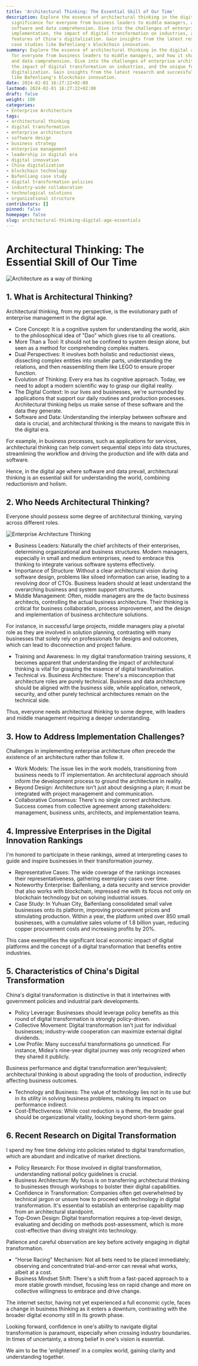 ```yaml
---
title: 'Architectural Thinking: The Essential Skill of Our Time'
description: Explore the essence of architectural thinking in the digital age, its
  significance for everyone from business leaders to middle managers, and how it shapes
  software and data comprehension. Dive into the challenges of enterprise architecture
  implementation, the impact of digital transformation on industries, and the unique
  features of China's digitalization. Gain insights from the latest research and successful
  case studies like Bafenliang's blockchain innovation.
summary: Explore the essence of architectural thinking in the digital age, its significance
  for everyone from business leaders to middle managers, and how it shapes software
  and data comprehension. Dive into the challenges of enterprise architecture implementation,
  the impact of digital transformation on industries, and the unique features of China's
  digitalization. Gain insights from the latest research and successful case studies
  like Bafenliang's blockchain innovation.
date: 2024-02-01 16:27:22+02:00
lastmod: 2024-02-01 16:27:22+02:00
draft: false
weight: 100
categories:
- Enterprise Architecture
tags:
- architectural thinking
- digital transformation
- enterprise architecture
- software design
- business strategy
- enterprise management
- leadership in digital era
- digital innovation
- China digitalization
- blockchain technology
- Bafenliang case study
- digital transformation policies
- industry-wide collaboration
- technological solutions
- organizational structure
contributors: []
pinned: false
homepage: false
slug: architectural-thinking-digital-age-essentials
---
```


# Architectural Thinking: The Essential Skill of Our Time

![Architecture as a way of thinking](https://cdn.sa.net/2024/02/04/TJ17lQhG25kZmdD.png)

## 1. What is Architectural Thinking?
Architectural thinking, from my perspective, is the evolutionary path of enterprise management in the digital age.

- Core Concept: It is a cognitive system for understanding the world, akin to the philosophical idea of "Dao" which gives rise to all creations.
- More Than a Tool: It should not be confined to system design alone, but seen as a method for comprehending complex matters.
- Dual Perspectives: It involves both holistic and reductionist views, dissecting complex entities into smaller parts, understanding the relations, and then reassembling them like LEGO to ensure proper function.
- Evolution of Thinking: Every era has its cognitive approach. Today, we need to adopt a modern scientific way to grasp our digital reality.
- The Digital Context: In our lives and businesses, we're surrounded by applications that support our daily routines and production processes. Architectural thinking helps us make sense of these software and the data they generate.
- Software and Data: Understanding the interplay between software and data is crucial, and architectural thinking is the means to navigate this in the digital era.

For example, in business processes, such as applications for services, architectural thinking can help convert sequential steps into data structures, streamlining the workflow and driving the production and life with data and software.

Hence, in the digital age where software and data prevail, architectural thinking is an essential skill for understanding the world, combining reductionism and holism.

## 2. Who Needs Architectural Thinking?
Everyone should possess some degree of architectural thinking, varying across different roles.

![Enterprise Architecture Thinking](https://cdn.sa.net/2024/02/04/dYEIePNK4S72TuB.png)

- Business Leaders: Naturally the chief architects of their enterprises, determining organizational and business structures. Modern managers, especially in small and medium enterprises, need to embrace this thinking to integrate various software systems effectively.
- Importance of Structure: Without a clear architectural vision during software design, problems like siloed information can arise, leading to a revolving door of CTOs. Business leaders should at least understand the overarching business and system support structures.
- Middle Management: Often, middle managers are the de facto business architects, controlling the actual business architecture. Their thinking is critical for business collaboration, process improvement, and the design and implementation of business architecture solutions.

For instance, in successful large projects, middle managers play a pivotal role as they are involved in solution planning, contrasting with many businesses that solely rely on professionals for designs and outcomes, which can lead to disconnection and project failure.

- Training and Awareness: In my digital transformation training sessions, it becomes apparent that understanding the impact of architectural thinking is vital for grasping the essence of digital transformation.
- Technical vs. Business Architecture: There's a misconception that architecture roles are purely technical. Business and data architecture should be aligned with the business side, while application, network, security, and other purely technical architectures remain on the technical side.

Thus, everyone needs architectural thinking to some degree, with leaders and middle management requiring a deeper understanding.

## 3. How to Address Implementation Challenges?
Challenges in implementing enterprise architecture often precede the existence of an architecture rather than follow it.

- Work Models: The issue lies in the work models, transitioning from business needs to IT implementation. An architectural approach should inform the development process to ground the architecture in reality.
- Beyond Design: Architecture isn't just about designing a plan; it must be integrated with project management and communication.
- Collaborative Consensus: There's no single correct architecture. Success comes from collective agreement among stakeholders: management, business units, architects, and implementation teams.

## 4. Impressive Enterprises in the Digital Innovation Rankings
I'm honored to participate in these rankings, aimed at interpreting cases to guide and inspire businesses in their transformation journey.

- Representative Cases: The wide coverage of the rankings increases their representativeness, gathering exemplary cases over time.
- Noteworthy Enterprise: Baifenliang, a data security and service provider that also works with blockchain, impressed me with its focus not only on blockchain technology but on solving industrial issues.
- Case Study: In Yuhuan City, Baifenliang consolidated small valve businesses onto its platform, improving procurement prices and stimulating production. Within a year, the platform united over 850 small businesses, with a cumulative sales volume of 1.8 billion yuan, reducing copper procurement costs and increasing profits by 20%.

This case exemplifies the significant local economic impact of digital platforms and the concept of a digital transformation that benefits entire industries.

## 5. Characteristics of China's Digital Transformation
China's digital transformation is distinctive in that it intertwines with government policies and industrial park developments.

- Policy Leverage: Businesses should leverage policy benefits as this round of digital transformation is strongly policy-driven.
- Collective Movement: Digital transformation isn't just for individual businesses; industry-wide cooperation can maximize external digital dividends.
- Low Profile: Many successful transformations go unnoticed. For instance, Midea's nine-year digital journey was only recognized when they shared it publicly.

Business performance and digital transformation aren'tequivalent; architectural thinking is about upgrading the tools of production, indirectly affecting business outcomes.

- Technology and Business: The value of technology lies not in its use but in its utility in solving business problems, making its impact on performance indirect.
- Cost-Effectiveness: While cost reduction is a theme, the broader goal should be organizational vitality, looking beyond short-term gains.

## 6. Recent Research on Digital Transformation
I spend my free time delving into policies related to digital transformation, which are abundant and indicative of market directions.

- Policy Research: For those involved in digital transformation, understanding national policy guidelines is crucial.
- Business Architecture: My focus is on transferring architectural thinking to businesses through workshops to bolster their digital capabilities.
- Confidence in Transformation: Companies often get overwhelmed by technical jargon or unsure how to proceed with technology in digital transformation. It's essential to establish an enterprise capability map from an architectural standpoint.
- Top-Down Design: Digital transformation requires a top-level design, evaluating and deciding on methods post-assessment, which is more cost-effective than diving straight into technology.

Patience and careful observation are key before actively engaging in digital transformation.

- "Horse Racing" Mechanism: Not all bets need to be placed immediately; observing and concentrated trial-and-error can reveal what works, albeit at a cost.
- Business Mindset Shift: There's a shift from a fast-paced approach to a more stable growth mindset, focusing less on rapid change and more on collective willingness to embrace and drive change.

The internet sector, having not yet experienced a full economic cycle, faces a change in business thinking as it enters a downturn, contrasting with the broader digital economy still in its growth phase.

Looking forward, confidence in one's ability to navigate digital transformation is paramount, especially when crossing industry boundaries. In times of uncertainty, a strong belief in one's vision is essential.

We aim to be the 'enlightened' in a complex world, gaining clarity and understanding together.